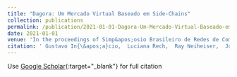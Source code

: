 ```yaml
---
title: "Dagora: Um Mercado Virtual Baseado em Side-Chains"
collection: publications
permalink: /publication/2021-01-01-Dagora-Um-Mercado-Virtual-Baseado-em-Side-Chains
date: 2021-01-01
venue: 'In the proceedings of Simp&apos;osio Brasileiro de Redes de Computadores e Sistemas Distribu&apos;idos (SBRC)'
citation: ' Gustavo In{\&apos;a}cio,  Luciana Rech,  Ray Neiheiser,  Joni Fraga, &quot;Dagora: Um Mercado Virtual Baseado em Side-Chains.&quot; In the proceedings of Simp&amp;apos;osio Brasileiro de Redes de Computadores e Sistemas Distribu&amp;apos;idos (SBRC), 2021.'
---
```

Use [Google Scholar](https://scholar.google.com/scholar?q=Dagora:+Um+Mercado+Virtual+Baseado+em+Side+Chains){:target="_blank"} for full citation